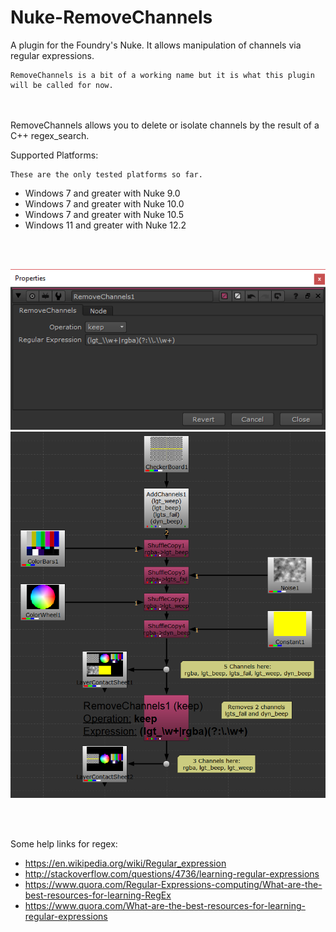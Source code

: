 # Nuke-RemoveChannels
A plugin for the Foundry's Nuke. It allows manipulation of channels via regular expressions.

    RemoveChannels is a bit of a working name but it is what this plugin will be called for now.

<br>
<br>
RemoveChannels allows you to delete or isolate channels by the result of a C++ regex_search.

Supported Platforms:
    
    These are the only tested platforms so far.
* Windows 7 and greater with Nuke 9.0
* Windows 7 and greater with Nuke 10.0
* Windows 7 and greater with Nuke 10.5
* Windows 11 and greater with Nuke 12.2
<br>
<br>

![Nuke Node Properties](https://github.com/Ahuge/Nuke-RemoveChannels/raw/master/Images/Properties.png)  
![Nuke Node Graph example for node](https://github.com/Ahuge/Nuke-RemoveChannels/raw/master/Images/Node_Graph.PNG)

<br>
<br>

Some help links for regex:

*    https://en.wikipedia.org/wiki/Regular_expression
*    http://stackoverflow.com/questions/4736/learning-regular-expressions
*    https://www.quora.com/Regular-Expressions-computing/What-are-the-best-resources-for-learning-RegEx
*   https://www.quora.com/What-are-the-best-resources-for-learning-regular-expressions
